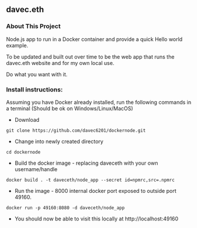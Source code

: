 ## davec.eth

### About This Project

Node.js app to run in a Docker container and provide a quick Hello world example.

To be updated and built out over time to be the web app that runs the davec.eth website and for my own local use.

Do what you want with it.

### Install instructions:

Assuming you have Docker already installed, run the following commands in a terminal (Should be ok on Windows/Linux/MacOS)

- Download

`git clone https://github.com/davec6201/dockernode.git`

- Change into newly created directory 

`cd dockernode`

- Build the docker image - replacing daveceth with your own username/handle

`docker build . -t daveceth/node_app --secret id=npmrc,src=.npmrc`

- Run the image - 8000 internal docker port exposed to outside port 49160.

`docker run -p 49160:8080 -d daveceth/node_app`

- You should now be able to visit this locally at http://localhost:49160





